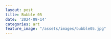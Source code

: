 ```yaml
---
layout: post
title: Bubble 05
date: '2024-09-14'
categories: art
feature_image: "/assets/images/bubble05.jpg"
---
```

